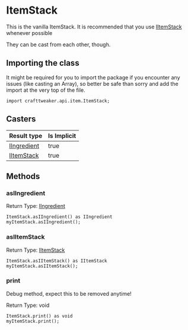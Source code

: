 # ItemStack

This is the vanilla ItemStack.
 It is recommended that you use [IItemStack](/vanilla/api/items/IItemStack) whenever possible
 <p>
 They can be cast from each other, though.

## Importing the class

It might be required for you to import the package if you encounter any issues (like casting an Array), so better be safe than sorry and add the import at the very top of the file.
```zenscript
import crafttweaker.api.item.ItemStack;
```


## Casters

| Result type | Is Implicit |
|-------------|-------------|
| [IIngredient](/vanilla/api/items/IIngredient) | true |
| [IItemStack](/vanilla/api/items/IItemStack) | true |

## Methods

### asIIngredient

Return Type: [IIngredient](/vanilla/api/items/IIngredient)

```zenscript
ItemStack.asIIngredient() as IIngredient
myItemStack.asIIngredient();
```

### asIItemStack

Return Type: [IItemStack](/vanilla/api/items/IItemStack)

```zenscript
ItemStack.asIItemStack() as IItemStack
myItemStack.asIItemStack();
```

### print

Debug method, expect this to be removed anytime!

Return Type: void

```zenscript
ItemStack.print() as void
myItemStack.print();
```


